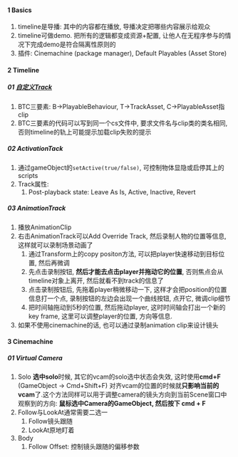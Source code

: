 



#### 1 Basics

1. timeline是导播: 其中的内容都在播放, 导播决定把哪些内容展示给观众
2. timeline可做demo. 把所有的逻辑都变成资源+配置, 让他人在无程序参与的情况下完成demo是符合隔离性原则的
3. 插件: Cinemachine (package manager), Default Playables (Asset Store)





#### 2 Timeline

##### 01 [自定义Track](https://www.bilibili.com/video/BV1kV411e71p)

1. BTC三要素: B→PlayableBehaviour, T→TrackAsset, C→PlayableAsset指clip
2. BTC三要素的代码可以写到同一个cs文件中, 要求文件名与clip类的类名相同, 否则timeline的轨上可能提示加载clip失败的提示



##### 02 ActivationTack

1. 通过gameObject的`setActive(true/false)`, 可控制物体显隐或启停其上的scripts
2. Track属性: 
   1. Post-playback state: Leave As Is, Active, Inactive, Revert



##### 03 AnimationTrack

1. 播放AnimationClip
2. 右击AnimationTrack可以Add Override Track, 然后录制人物的位置等信息, 这样就可以录制场景动画了
   1. 通过Transform上的copy positon方法, 可以把player快速移动到目标位置, 然后再微调
   2. 先点击录制按钮, **然后才能去点击player并拖动它的位置**, 否则焦点会从timeline对象上离开, 然后就看不到track的信息了
   3. 点击录制按钮后, 先拖着player稍微移动一下, 这样才会把position的位置信息打一个点, 录制按钮的左边会出现一个曲线按钮, 点开它, 微调clip细节
   4. 把时间轴拖动到5秒的位置, 然后拖动player, 这时时间轴会打出一个新的key frame, 这里可以调整player的位置, 方向等信息. 
3. 如果不使用cinemachine的话, 也可以通过录制animation clip来设计镜头



#### 3 Cinemachine

##### 01 Virtual Camera

1. Solo **选中solo**时候, 其它的vcam的solo选中状态会失效, 这时使用**cmd+F** (GameObject → Cmd+Shift+F)  对齐vcam的位置的时候就**只影响当前的vcam**了.这个方法同样可以用于调整camera的镜头方向到当前Scene窗口中观察到的方向: **鼠标选中Camera的GameObject, 然后按下 cmd + F**
2. Follow与LookAt通常需要二选一
   1. Follow镜头跟随
   2. LookAt原地盯着
3. Body
   1. Follow Offset: 控制镜头跟随的偏移参数



